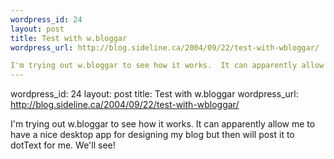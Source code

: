 ```yaml
--- 
wordpress_id: 24
layout: post
title: Test with w.bloggar
wordpress_url: http://blog.sideline.ca/2004/09/22/test-with-wbloggar/

I'm trying out w.bloggar to see how it works.  It can apparently allow me to have a nice desktop app for designing my blog but then will post it to dotText for me.  We'll see!
--- 
```

wordpress_id: 24
layout: post
title: Test with w.bloggar
wordpress_url: http://blog.sideline.ca/2004/09/22/test-with-wbloggar/

I'm trying out w.bloggar to see how it works.  It can apparently allow me to have a nice desktop app for designing my blog but then will post it to dotText for me.  We'll see!
